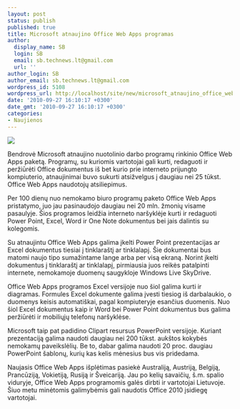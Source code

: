 ```yaml
---
layout: post
status: publish
published: true
title: Microsoft atnaujino Office Web Apps programas
author:
  display_name: SB
  login: SB
  email: sb.technews.lt@gmail.com
  url: ''
author_login: SB
author_email: sb.technews.lt@gmail.com
wordpress_id: 5108
wordpress_url: http://localhost/site/new/microsoft_atnaujino_office_web_apps_programas/
date: '2010-09-27 16:10:17 +0300'
date_gmt: '2010-09-27 16:10:17 +0300'
categories:
- Naujienos
---
```

<div class="imgright"><img src="http://www.part.lt/img/9b33fdfd87fcf206eb68d015bfc48b33689.jpg"  /></div>
<p>Bendrovė Microsoft atnaujino nuotolinio darbo programų rinkinio Office Web Apps paketą. Programų, su kuriomis vartotojai gali kurti, redaguoti ir peržiūrėti Office dokumentus iš bet kurio prie interneto prijungto kompiuterio, atnaujinimai buvo sukurti atsižvelgus į daugiau nei 25 tūkst. Office Web Apps naudotojų atsiliepimus.</p>
<p>Per 100 dienų nuo nemokamo biuro programų paketo Office Web Apps pristatymo, juo jau pasinaudojo daugiau nei 20 mln. žmonių visame pasaulyje. Šios programos leidžia interneto naršyklėje kurti ir redaguoti Power Point, Excel, Word ir One Note dokumentus bei jais dalintis su kolegomis.</p>
<p>Su atnaujintu Office Web Apps galima įkelti Power Point prezentacijas ar Excel dokumentus tiesiai į tinklaraštį ar tinklalapį. Šie dokumentai bus matomi naujo tipo sumažintame lange arba per visą ekraną. Norint įkelti dokumentus į tinklaraštį ar tinklalapį, pirmiausia juos reikės patalpinti internete, nemokamoje duomenų saugykloje Windows Live SkyDrive.</p>
<p>Office Web Apps programos Excel versijoje nuo šiol galima kurti ir diagramas. Formules Excel dokumente galima įvesti tiesiog iš darbalaukio, o duomenys keisis automatiškai, pagal kompiuteryje esančius duomenis. Nuo šiol Excel dokumentus kaip ir Word bei Power Point dokumentus bus galima peržiūrėti ir mobiliųjų telefonų naršyklėse.</p>
<p>Microsoft taip pat padidino Clipart resursus PowerPoint versijoje. Kuriant prezentaciją galima naudoti daugiau nei 200 tūkst. aukštos kokybės nemokamų paveikslėlių. Be to, dabar galima naudoti 20 proc. daugiau PowerPoint šablonų, kurių kas kelis mėnesius bus vis pridedama.</p>
<p>Naujasis Office Web Apps išplėtimas pasiekė Australiją, Austriją, Belgiją, Prancūziją, Vokietiją, Rusiją ir Šveicariją. Jau po kelių savaičių, š.m. spalio viduryje, Office Web Apps programomis galės dirbti ir vartotojai Lietuvoje. Šiuo metu minėtomis galimybėmis gali naudotis Office 2010 įsidiegę vartotojai.</p>
